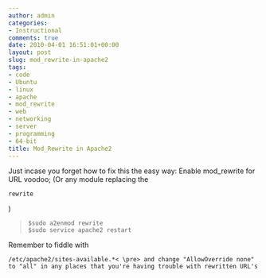 ```yaml
---
author: admin
categories:
- Instructional
comments: true
date: 2010-04-01 16:51:01+00:00
layout: post
slug: mod_rewrite-in-apache2
tags:
- code
- Ubuntu
- linux
- apache
- mod_rewrite
- web
- networking
- server
- programming
- 64-bit
title: Mod_Rewrite in Apache2
---
```



Just incase you forget how to fix this the easy way: Enable mod_rewrite for URL voodoo; (Or any module replacing the 
    
    rewrite

)

> 

>     
>     $sudo a2enmod rewrite
>     $sudo service apache2 restart
> 
> 

Remember to fiddle with 
    
    /etc/apache2/sites-available.*< \pre> and change "AllowOverride none" to "all" in any places that you're having trouble with rewritten URL's

